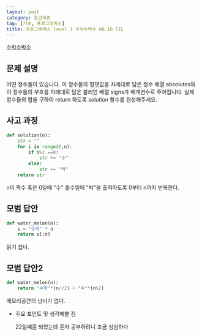 ```yaml
---
layout: post
category: 알고리즘
tag: [기초, 프로그래머스]
title: 프로그래머스 level 1 수박수박수 06.16 TIL
---
```


[수박수박수](https://programmers.co.kr/learn/courses/30/lessons/12922) 

## 문제 설명

어떤 정수들이 있습니다. 이 정수들의 절댓값을 차례대로 담은 정수 배열 absolutes와 이 정수들의 부호를 차례대로 담은 불리언 배열 signs가 매개변수로 주어집니다. 실제 정수들의 합을 구하여 return 하도록 solution 함수를 완성해주세요.

## 사고 과정

```python
def solution(n):
    str = ""
    for i in range(0,n):
        if i%2 ==0:
            str += "수"
        else:
            str += "박"
    return str
```
n이 짝수 혹은 0일때 "수" 홀수일때 "박"을 출력하도록 0부터 n까지 반복한다.

## 모범 답안

```python
def water_melon(n):
    s = "수박" * n
    return s[:n]
```
읽기 쉽다.

## 모범 답안2

```python
def water_melon(n):
    return "수박"*(n//2) + "수"*(n%2)
```
메모리공간의 낭비가 없다.

* 주요 포인트 및 생각해볼 점   

    22일째쯤 되었는데 혼자 공부하려니 조금 심심하다